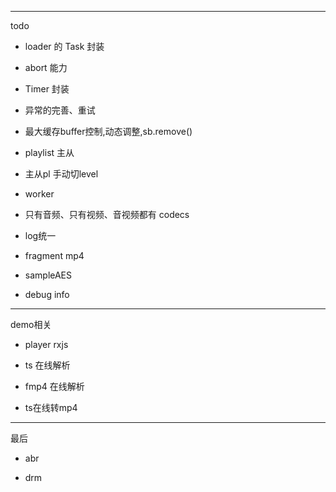 
---------------------
todo

-  loader 的 Task 封装

-  abort 能力

-  Timer 封装

- 异常的完善、重试

-  最大缓存buffer控制,动态调整,sb.remove()

-  playlist  主从

-  主从pl 手动切level

- worker

- 只有音频、只有视频、音视频都有 codecs

- log统一

- fragment mp4

- sampleAES

- debug info

----------------  
demo相关

- player  rxjs

- ts 在线解析

- fmp4 在线解析

- ts在线转mp4

--------------------
最后

- abr

- drm